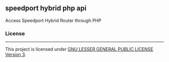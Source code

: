 ## speedport hybrid php api

Access Speedport Hybrid Router through PHP

### License
---
This project is licensed under [GNU LESSER GENERAL PUBLIC LICENSE Version 3](https://github.com/Stricted/speedport-hybrid-php-api/blob/master/LICENSE).